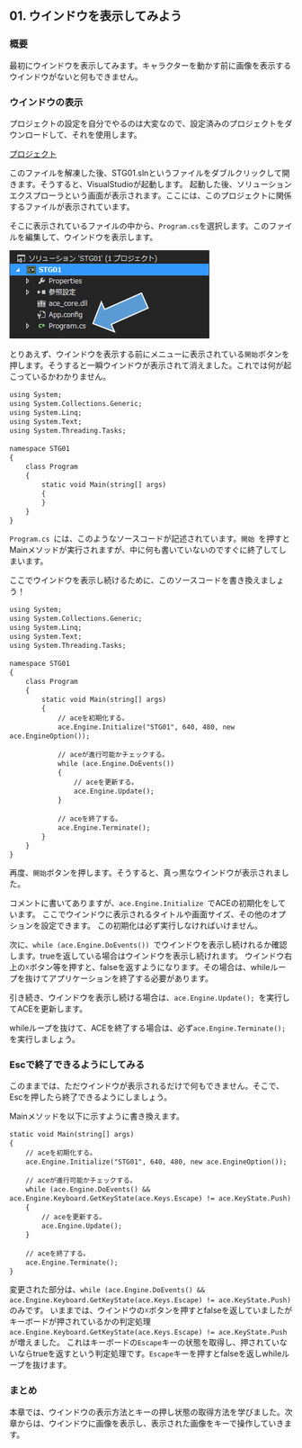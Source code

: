 ## 01. ウインドウを表示してみよう

### 概要

最初にウインドウを表示してみます。キャラクターを動かす前に画像を表示するウインドウがないと何もできません。

### ウインドウの表示

プロジェクトの設定を自分でやるのは大変なので、設定済みのプロジェクトをダウンロードして、それを使用します。

[プロジェクト](Projects/STG01.zip)

このファイルを解凍した後、STG01.slnというファイルをダブルクリックして開きます。そうすると、VisualStudioが起動します。
起動した後、ソリューションエクスプローラという画面が表示されます。ここには、このプロジェクトに関係するファイルが表示されています。

そこに表示されているファイルの中から、```Program.cs```を選択します。このファイルを編集して、ウインドウを表示します。

![ソリューション](img/01_solution.png)

とりあえず、ウインドウを表示する前にメニューに表示されている```開始```ボタンを押します。そうすると一瞬ウインドウが表示されて消えました。これでは何が起こっているかわかりません。

```
using System;
using System.Collections.Generic;
using System.Linq;
using System.Text;
using System.Threading.Tasks;

namespace STG01
{
	class Program
	{
		static void Main(string[] args)
		{
		}
	}
}

```

```Program.cs ```には、このようなソースコードが記述されています。```開始 ```を押すとMainメソッドが実行されますが、中に何も書いていないのですぐに終了してしまいます。

ここでウインドウを表示し続けるために、このソースコードを書き換えましょう！

```
using System;
using System.Collections.Generic;
using System.Linq;
using System.Text;
using System.Threading.Tasks;

namespace STG01
{
	class Program
	{
		static void Main(string[] args)
		{
			// aceを初期化する。
			ace.Engine.Initialize("STG01", 640, 480, new ace.EngineOption());

			// aceが進行可能かチェックする。
			while (ace.Engine.DoEvents())
			{
				// aceを更新する。
				ace.Engine.Update();
			}

			// aceを終了する。
			ace.Engine.Terminate();
		}
	}
}
```

再度、```開始```ボタンを押します。そうすると、真っ黒なウインドウが表示されました。

コメントに書いてありますが、```ace.Engine.Initialize ```でACEの初期化をしています。
ここでウインドウに表示されるタイトルや画面サイズ、その他のオプションを設定できます。
この初期化は必ず実行しなければいけません。

次に、```while (ace.Engine.DoEvents()) ```でウインドウを表示し続けれるか確認します。trueを返している場合はウインドウを表示し続けれます。
ウインドウ右上の☓ボタン等を押すと、falseを返すようになります。その場合は、whileループを抜けてアプリケーションを終了する必要があります。

引き続き、ウインドウを表示し続ける場合は、```ace.Engine.Update(); ```を実行してACEを更新します。

whileループを抜けて、ACEを終了する場合は、必ず```ace.Engine.Terminate(); ```を実行しましょう。

### Escで終了できるようにしてみる

このままでは、ただウインドウが表示されるだけで何もできません。そこで、Escを押したら終了できるようにしましょう。

Mainメソッドを以下に示すように書き換えます。

```
static void Main(string[] args)
{
	// aceを初期化する。
	ace.Engine.Initialize("STG01", 640, 480, new ace.EngineOption());

	// aceが進行可能かチェックする。
	while (ace.Engine.DoEvents() && ace.Engine.Keyboard.GetKeyState(ace.Keys.Escape) != ace.KeyState.Push)
	{
		// aceを更新する。
		ace.Engine.Update();
	}

	// aceを終了する。
	ace.Engine.Terminate();
}

```

変更された部分は、```while (ace.Engine.DoEvents() && ace.Engine.Keyboard.GetKeyState(ace.Keys.Escape) != ace.KeyState.Push)```のみです。
いままでは、ウインドウの☓ボタンを押すとfalseを返していましたがキーボードが押されているかの判定処理```ace.Engine.Keyboard.GetKeyState(ace.Keys.Escape) != ace.KeyState.Push```が増えました。
これはキーボードの```Escape```キーの状態を取得し、押されていないならtrueを返すという判定処理です。```Escape```キーを押すとfalseを返しwhileループを抜けます。

### まとめ

本章では、ウインドウの表示方法とキーの押し状態の取得方法を学びました。次章からは、ウインドウに画像を表示し、表示された画像をキーで操作していきます。

